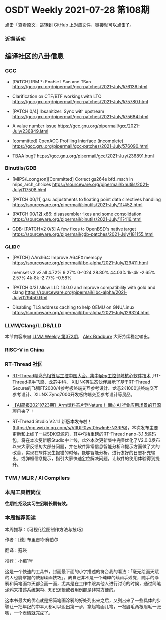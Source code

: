 # OSDT Weekly 2021-07-28 第108期

点击「查看原文」跳转到 GitHub 上对应文件，链接就可以点击了。

### 近期活动

## 编译社区的八卦信息

### GCC

- [PATCH] IBM Z: Enable LSan and TSan
  https://gcc.gnu.org/pipermail/gcc-patches/2021-July/576136.html

- Clarification on CTF/BTF workings with LTO
  https://gcc.gnu.org/pipermail/gcc-patches/2021-July/575780.html

- [PATCH 0/4] libsanitizer: Sync with upstream
  https://gcc.gnu.org/pipermail/gcc-patches/2021-July/575684.html

- A value number issue
  https://gcc.gnu.org/pipermail/gcc/2021-July/236849.html

- [committed] OpenACC Profiling Interface (incomplete)
  https://gcc.gnu.org/pipermail/gcc-patches/2021-July/576090.html

- TBAA bug?
  https://gcc.gnu.org/pipermail/gcc/2021-July/236891.html

### Binutils/GDB

- [MIPS/Loongson][Committed] Correct gs264e bfd_mach in mips_arch_choices
  https://sourceware.org/pipermail/binutils/2021-July/117508.html

- [PATCH 00/11] gas: adjustments to floating point data directives handling
  https://sourceware.org/pipermail/binutils/2021-July/117452.html

- [PATCH 00/12] x86: disassembler fixes and some consolidation
  https://sourceware.org/pipermail/binutils/2021-July/117416.html

- GDB: [PATCH v2 0/5] A few fixes to OpenBSD's native target
  https://sourceware.org/pipermail/gdb-patches/2021-July/181155.html

### GLIBC

- [PATCH] AArch64: Improve A64FX memcpy
  https://sourceware.org/pipermail/libc-alpha/2021-July/129411.html

  memset    v2     v3
  all     4.72%   9.27%
  0-1024 28.80%  44.03%
  1k-4k  -2.65%   2.57%
  4k-8k  -2.77%  -0.58%

- [PATCH 0/3] Allow LLD 13.0.0 and improve compatibility with gold and clang
  https://sourceware.org/pipermail/libc-alpha/2021-July/129450.html

- Disabling TLS address caching to help QEMU on GNU/Linux
  https://sourceware.org/pipermail/libc-alpha/2021-July/129324.html

### LLVM/Clang/LLDB/LLD

本节内容来自 [LLVM Weekly 第372期](http://llvmweekly.org/issue/372)，
[Alex Bradbury](https://www.linkedin.com/in/alex-bradbury/) 大哥持续稳定输出。

### RISC-V in China

### RT-Thread 社区
- [RT-Thread精彩亮相首届工控中国大会，集中展示工控领域核心软件技术](https://mp.weixin.qq.com/s/84_-QTWFkgz9fMTHeO7V2Q) ,RT-Thread携手飞腾、龙芯中科、 XILINX等生态伙伴展示了基于RT-Thread Secure的飞腾FT2000/4参考板终端交互参考设计、龙芯2K1000派终端交互参考设计、XILINX Zynq7000开发板终端交互参考设计等展品。

- [【AI简报20210723期】Arm塑料芯片登Nature！ 面向AI 行业应用场景的开源项目来了！](https://mp.weixin.qq.com/s/bdnuVfgVeYdUc3DLdiXdfA)

- RT-Thread Studio V2.1.1 新版本发布啦！(https://mp.weixin.qq.com/s/VIIUIR0yvt0hwImE-N3RPQ)，本次发布主要更新和上线了一些SDK资源包，其中包括重磅的RT-Thread nano-3.1.5源码包，将在本次更新版Studio中上线，此外本次更新集中完善优化了V2.0.0发布以来大家反馈的大部分问题，并在软件异常信息智能分析和提示方面做了大的改善，实现在软件发生报错的时候，能够智能分析，进行友好的日志补充输出，或弹框信息提示，指引大家快速定位解决问题，让软件的使用体验得到提升。

### TVM / MLIR / AI Compilers

### 本周工具链岗位

**往期社招及实习生招聘长期有效。**

### 本周推荐阅读

本周推荐：《可视化绘图制作方法与技巧》

作者：[德] 布里吉特·赛伯尔

翻译：寇瑛

推荐：小编1号

这是一个快速的工具书，封面最下面的小字描述的符合我的看法：「毫无绘画天赋的人也能掌握的使用绘画技巧」。我自己并不是一个纯粹的绘画手残党，随手的涂鸦和简笔画每天都会画一画，尤其是在工作中跟其他人进行讨论的时候，通过简笔涂鸦来描述系统架构、知识逻辑或者用例都是非常方便的。

这本书最大的优点就是把简笔画涂鸦的好处列出来之后，又列出来了一些具体的步骤让一把年纪的中年人都可以迈出第一步，拿起笔画几笔，一根眉毛两根眉毛一张嘴，一个表情就完成了。
